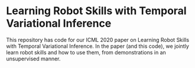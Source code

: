 # Learning Robot Skills with Temporal Variational Inference

This repository has code for our ICML 2020 paper on Learning Robot Skills with Temporal Variational Inference. 
In the paper (and this code), we jointly learn robot skills and how to use them, from demonstrations in an unsupervised manner. 

